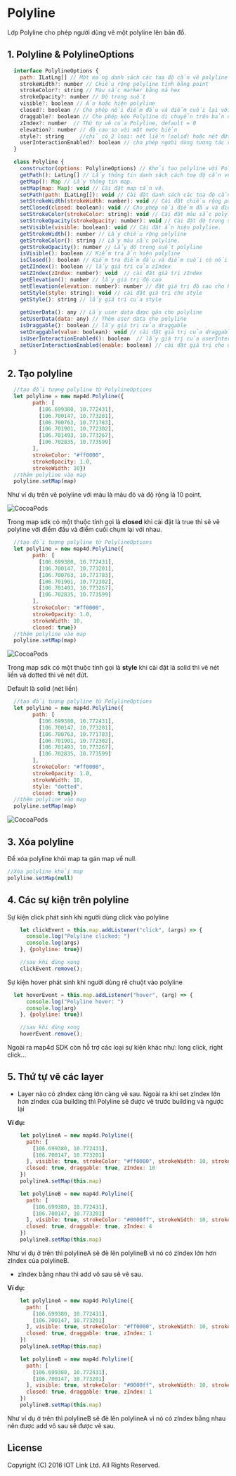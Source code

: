 # Polyline
Lớp Polyline cho phép người dùng vẽ một polyline lên bản đồ.

## 1. Polyline & PolylineOptions

```javascript
  interface PolylineOptions {
    path: ILatLng[] // Một mảng danh sách các toạ độ cần vẽ polyline lên map
    strokeWidth?: number // Chiều rộng polyline tính bằng point
    strokeColor?: string // Màu sắc marker bằng mã hex
    strokeOpacity?: number // Độ trong suốt
    visible?: boolean // Ẩn hoặc hiện polyline
    closed?: boolean // Cho phép nối điểm đầu và điểm cuối lại với nhau.
    draggable?: boolean // Cho phép kéo Polyline di chuyển trên bản đồ bằng chuột trái, default = false
    zIndex?: number  // Thứ tự vẽ của Polyline, default = 0
    elevation?: number // độ cao so với mặt nước biển
    style?: string     //chỉ có 2 loại: nét liền (solid) hoặc nét đứt (dotted), default: solid
    userInteractionEnabled?: boolean // cho phép người dùng tương tác với Polyline, mặc định là cho phép (true)
  }

  class Polyline {
    constructor(options: PolylineOptions) // Khởi tạo polyline với PolylineOptions
    getPath(): LatLng[] // Lấy thông tin danh sách cách toạ độ cần vẽ polyline
    getMap(): Map // Lấy thông tin map.
    setMap(map: Map): void // Cài đặt map cần vẽ.
    setPath(path: ILatLng[]): void // Cài đặt danh sách các toạ độ cần vẽ.
    setStrokeWidth(strokeWidth: number): void // Cài đặt chiều rộng polyline.
    setClosed(closed: boolean): void // Cho phép nối điểm đầu và điểm cuối.
    setStrokeColor(strokeColor: string): void // Cài đặt màu sắc polyline.
    setStrokeOpacity(strokeOpacity: number): void // Cài đặt độ trong suốt cho polyline.
    setVisible(visible: boolean): void // Cài đặt ẩn hiện polyline.
    getStrokeWidth(): number // Lấy chiều rộng polyline
    getStrokeColor(): string // Lấy màu sắc polyline.
    getStrokeOpacity(): number // Lấy độ trong suốt polyline
    isVisible(): boolean // Kiểm tra ẩn hiện polyline
    isClosed(): boolean // Kiểm tra điểm đầu và điểm cuối có nối lại với nhau không ?
    getZIndex(): boolean // lấy giá trị của zIndex
    setZIndex(zIndex: number): void  // cài đặt giá trị zIndex
    getElevation(): number // lấy giá trị độ cao
    setElevation(elevation: number): number // đặt giá trị độ cao cho Polyline
    setStyle(style: string): void // cài đặt giá trị cho style
    getStyle(): string // lấy giá trị của style
    
    getUserData(): any // Lấy user data được gán cho polyline
    setUserData(data: any) // Thêm user data cho polyline
    isDraggable(): boolean // lấy giá trị của draggable
    setDraggable(value: boolean): void // cài đặt giá trị của draggable
    isUserInteractionEnabled(): boolean  // lấy giá trị của userInteractionEnabled
    setUserInteractionEnabled(enable: boolean) // cài đặt giá trị cho userInteractionEnabled
  }
```


## 2. Tạo polyline

```javascript
  //tạo đối tượng polyline từ PolylineOptions
  let polyline = new map4d.Polyline({
        path: [
          [106.699380, 10.772431],
          [106.700147, 10.773201],
          [106.700763, 10.771783],
          [106.701901, 10.772302],
          [106.701493, 10.773267],
          [106.702835, 10.773599]
        ],
        strokeColor: "#ff0000",
        strokeOpacity: 1.0,
        strokeWidth: 10})
  //thêm polyline vào map    
  polyline.setMap(map)
```

Như ví dụ trên vẽ polyline với màu là màu đỏ và độ rộng là 10 point.

![CocoaPods](../resources/6-polyline-1.png) 

Trong map sdk có một thuộc tính gọi là **closed** khi cài đặt là true thì sẽ vẽ polyline với điểm đầu và điểm cuối chụm lại với nhau.

```javascript
  //tạo đối tượng polyline từ PolylineOptions
  let polyline = new map4d.Polyline({
        path: [
          [106.699380, 10.772431],
          [106.700147, 10.773201],
          [106.700763, 10.771783],
          [106.701901, 10.772302],
          [106.701493, 10.773267],
          [106.702835, 10.773599]
        ],
        strokeColor: "#ff0000",
        strokeOpacity: 1.0,
        strokeWidth: 10,
        closed: true})
  //thêm polyline vào map    
  polyline.setMap(map)
```

![CocoaPods](../resources/6-polyline-2.png) 

Trong map sdk có một thuộc tính gọi là **style** khi cài đặt là solid thì vẽ nét liền và dotted thì vẽ nét đứt.

Default là solid (nét liền)

```javascript
  //tạo đối tượng polyline từ PolylineOptions
  let polyline = new map4d.Polyline({
        path: [
          [106.699380, 10.772431],
          [106.700147, 10.773201],
          [106.700763, 10.771783],
          [106.701901, 10.772302],
          [106.701493, 10.773267],
          [106.702835, 10.773599]
        ],
        strokeColor: "#ff0000",
        strokeOpacity: 1.0,
        strokeWidth: 10,
        style: "dotted",
        closed: true})
  //thêm polyline vào map    
  polyline.setMap(map)
```

![CocoaPods](../resources/6-polyline-2-v13.png)

## 3. Xóa polyline 

Để xóa polyline khỏi map ta gán map về null.

```javascript
//Xóa polyline khỏi map
polyline.setMap(null)
```

## 4. Các sự kiện trên polyline

Sự kiện click phát sinh khi người dùng click vào polyline

```javascript
    let clickEvent = this.map.addListener("click", (args) => {
      console.log("Polyline clicked: ")
      console.log(args)
    }, {polyline: true})

    //sau khi dùng xong
    clickEvent.remove();
```

Sự kiện hover phát sinh khi người dùng rê chuột vào polyline

```javascript
  let hoverEvent = this.map.addListener("hover", (arg) => {
      console.log("Polyline hover: ")
      console.log(arg)
    }, {polyline: true})

    //sau khi dùng xong
    hoverEvent.remove();
```

Ngoài ra map4d SDK còn hỗ trợ các loại sự kiện khác như: long click, right click...

## 5. Thứ tự vẽ các layer

- Layer nào có zIndex càng lớn càng vẽ sau. Ngoài ra khi set zIndex lớn hơn zIndex của building thì Polyline sẽ được vẽ trước building và ngược lại


**Ví dụ:**

```javascript
	let polylineA = new map4d.Polyline({
	  path: [
		[106.699380, 10.772431],
		[106.700147, 10.773201]
	  ], visible: true, strokeColor: "#ff0000", strokeWidth: 10, strokeOpacity: 1.0,
	  closed: true, draggable: true, zIndex: 10
	})
	polylineA.setMap(this.map)

	let polylineB = new map4d.Polyline({
	  path: [
		[106.699380, 10.772431],
		[106.700147, 10.773201]
	  ], visible: true, strokeColor: "#0000ff", strokeWidth: 10, strokeOpacity: 1.0,
	  closed: true, draggable: true, zIndex: 4
	})
	polylineB.setMap(this.map)
```
Như ví dụ ở trên thì polylineA sẽ đè lên polylineB vì nó có zIndex lớn hơn zIndex của polylineB.

- zIndex bằng nhau thì add vô sau sẽ vẽ sau.

**Ví dụ:**

```javascript
	let polylineA = new map4d.Polyline({
	  path: [
		[106.699380, 10.772431],
		[106.700147, 10.773201]
	  ], visible: true, strokeColor: "#ff0000", strokeWidth: 10, strokeOpacity: 1.0,
	  closed: true, draggable: true, zIndex: 1
	})
	polylineA.setMap(this.map)

	let polylineB = new map4d.Polyline({
	  path: [
		[106.699380, 10.772431],
		[106.700147, 10.773201]
	  ], visible: true, strokeColor: "#0000ff", strokeWidth: 10, strokeOpacity: 1.0,
	  closed: true, draggable: true, zIndex: 1
	})
	polylineB.setMap(this.map)
```
Như ví dụ ở trên thì polylineB sẽ đè lên polylineA vì nó có zIndex bằng nhau nên được add vô sau sẽ được vẽ sau.

 
License
-------

Copyright (C) 2016 IOT Link Ltd. All Rights Reserved.
